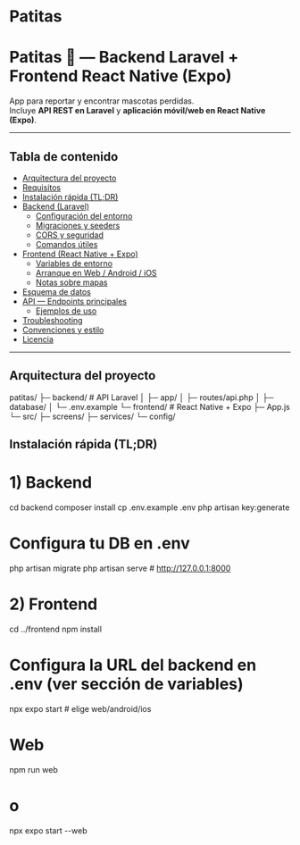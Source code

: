 # Patitas
# Patitas 🐾 — Backend Laravel + Frontend React Native (Expo)

App para reportar y encontrar mascotas perdidas.  
Incluye **API REST en Laravel** y **aplicación móvil/web en React Native (Expo)**.

---

## Tabla de contenido
- [Arquitectura del proyecto](#arquitectura-del-proyecto)
- [Requisitos](#requisitos)
- [Instalación rápida (TL;DR)](#instalación-rápida-tldr)
- [Backend (Laravel)](#backend-laravel)
  - [Configuración del entorno](#configuración-del-entorno)
  - [Migraciones y seeders](#migraciones-y-seeders)
  - [CORS y seguridad](#cors-y-seguridad)
  - [Comandos útiles](#comandos-útiles)
- [Frontend (React Native + Expo)](#frontend-react-native--expo)
  - [Variables de entorno](#variables-de-entorno)
  - [Arranque en Web / Android / iOS](#arranque-en-web--android--ios)
  - [Notas sobre mapas](#notas-sobre-mapas)
- [Esquema de datos](#esquema-de-datos)
- [API — Endpoints principales](#api--endpoints-principales)
  - [Ejemplos de uso](#ejemplos-de-uso)
- [Troubleshooting](#troubleshooting)
- [Convenciones y estilo](#convenciones-y-estilo)
- [Licencia](#licencia)

---

## Arquitectura del proyecto

patitas/
├─ backend/ # API Laravel
│ ├─ app/
│ ├─ routes/api.php
│ ├─ database/
│ └─ .env.example
└─ frontend/ # React Native + Expo
├─ App.js
└─ src/
├─ screens/
├─ services/
└─ config/

## Instalación rápida (TL;DR)


# 1) Backend
cd backend
composer install
cp .env.example .env
php artisan key:generate
# Configura tu DB en .env
php artisan migrate
php artisan serve   # http://127.0.0.1:8000

# 2) Frontend
cd ../frontend
npm install
# Configura la URL del backend en .env (ver sección de variables)
npx expo start      # elige web/android/ios
# Web
npm run web
# o
npx expo start --web



